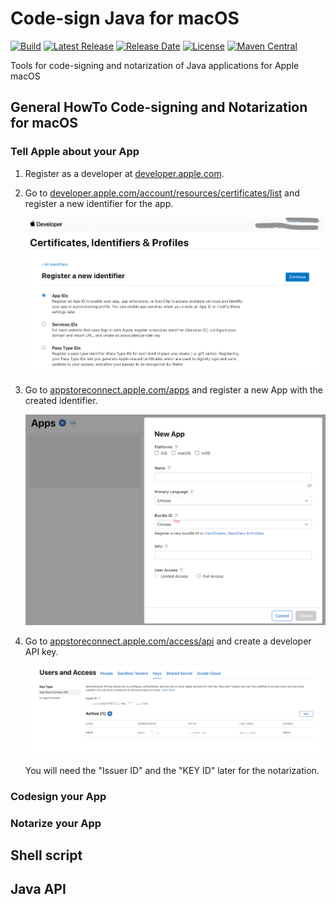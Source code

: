 # Code-sign Java for macOS

[![Build](https://github.com/drrename/codesign-java-for-mac/actions/workflows/build.yml/badge.svg)](https://github.com/drrename/codesign-java-for-mac/actions/workflows/build.yml) [![Latest Release](https://img.shields.io/github/release/drrename/codesign-java-for-mac.svg)](https://github.com/DrRename/codesign-java-for-mac/releases/latest) [![Release Date](https://img.shields.io/github/release-date/drrename/codesign-java-for-mac?color=blue)](https://github.com/DrRename/codesign-java-for-mac/releases/latest) [![License](https://img.shields.io/github/license/drrename/codesign-java-for-mac.svg)](https://github.com/drrename/codesign-java-for-mac/blob/master/LICENSE) [![Maven Central](https://maven-badges.herokuapp.com/maven-central/io.github.drrename.codesign-java-for-mac/codesign-java-for-mac/badge.svg)](https://maven-badges.herokuapp.com/maven-central/io.github.drrename/codesign-java-for-mac)

Tools for code-signing and notarization of Java applications for Apple macOS

## General HowTo Code-signing and Notarization for macOS

### Tell Apple about your App

1. Register as a developer at [developer.apple.com](https://developer.apple.com/).

2. Go to [developer.apple.com/account/resources/certificates/list](https://developer.apple.com/account/resources/certificates/list)
   and register a new identifier for the app.

   ![localImage](/images/Apple-Developer-Certificates-Identifiers-Profies.png)

3. Go to [appstoreconnect.apple.com/apps](https://appstoreconnect.apple.com/apps)
   and register a new App with the created identifier.

   ![localImage](/images/Apple-Developer-new-App.png)

4. Go to [appstoreconnect.apple.com/access/api](https://appstoreconnect.apple.com/access/api)
   and create a developer API key.

   ![localImage](/images/Apple-Developer-App-Store-Connect-API-Keys.png)

   You will need the "Issuer ID" and the "KEY ID" later for the notarization.

### Codesign your App

### Notarize your App

## Shell script

## Java API
